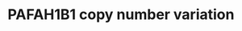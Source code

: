 ---
annotations:
- id: PW:0000013
  parent: disease pathway
  type: Pathway Ontology
  value: disease pathway
- id: DOID:0060469
  parent: genetic disease
  type: Disease Ontology
  value: Miller-Dieker lissencephaly syndrome
authors:
- Fehrhart
- Eweitz
citedin: ''
communities:
- RareDiseases
- ontox
description: 'PAFAH1B1 located on chromosome 17p13.3 (exact position chr17:2496923-2588909,
  GRCh37, position from Kirov et al. 2014 10.1016/j.biopsych.2013.07.022) is responsible
  for the rare genetic disorder Miller-Dieker syndrome (MIM # 247200). The most common
  symptom is lisencephaly causing severe intellectual disability, cardiac and facial
  dysmorphic features. The protein is part of the type I platelet-activating factor
  acetylhydrolase and involved in stabilising dynein binding to microtubules.  '
last-edited: 2024-07-22
ndex: null
organisms:
- Homo sapiens
redirect_from:
- /index.php/Pathway:WP5409
- /instance/WP5409
- /instance/WP5409_r134420
revision: r134420
schema-jsonld:
- '@context': https://schema.org/
  '@id': https://wikipathways.github.io/pathways/WP5409.html
  '@type': Dataset
  creator:
    '@type': Organization
    name: WikiPathways
  description: 'PAFAH1B1 located on chromosome 17p13.3 (exact position chr17:2496923-2588909,
    GRCh37, position from Kirov et al. 2014 10.1016/j.biopsych.2013.07.022) is responsible
    for the rare genetic disorder Miller-Dieker syndrome (MIM # 247200). The most
    common symptom is lisencephaly causing severe intellectual disability, cardiac
    and facial dysmorphic features. The protein is part of the type I platelet-activating
    factor acetylhydrolase and involved in stabilising dynein binding to microtubules.  '
  keywords:
  - CLIP1
  - DCX
  - DYNC1H1
  - NDEL1
  - NUDC
  - PAFAH1B1
  - PAFAH1B2
  - PAFAH1B3
  - Platelet-activating factor
  - RELN
  - TUBA1A
  - VLDLR
  license: CC0
  name: PAFAH1B1 copy number variation
seo: CreativeWork
title: PAFAH1B1 copy number variation
wpid: WP5409
---